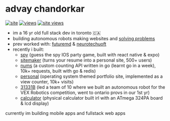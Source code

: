 # advay chandorkar

[![site](https://img.shields.io/badge/website-advay.ca-b60e0e)](https://advay.ca)
[![views](https://komarev.com/ghpvc/?username=advayc&label=views&color=b60e0e&style=flat)](https://github.com/advayc) 
[![site views](https://img.shields.io/endpoint?url=https%3A%2F%2Fnums.advay.ca%2Fbadge.json%3Fid%3Dhome%26label%3Dpersonal%2520site%2520views%26color=b60e0e
)](https://advay.ca) 


- im a 16 yr old full stack dev in toronto 🇨🇦
- building autonomous robots making websites and [solving problems](https://dmoj.ca/user/advayc)
- prev worked with: [futuremd](https://futuremd.net/) & [neurotechuoft](https://neurotechuoft.ca/)
- recently i built:
  - [spy](https://spy.advay.ca) (guess the spy IOS party game, built with react native & expo)
  - [sitemaker](https://sitemaker.advay.ca) (turns your resume into a personal site, 500+ users)
  - [nums](https://docs.advay.ca) (a custom counting API written in go (learnt go in a week), 10k+ requests, built with go & redis)
  - [personal](https://advay.ca) (operating system themed portfolio site, implemented as a view counter, 10k+ visits)
  - [31331B](https://github.com/advayc/) (led a team of 10 where we built an autonomous robot for the VEX Robotics competition, went to ontario provs in our 1st yr)
  - [calculator](https://github.com/advayc/calculator) (physical calculator built irl with an ATmega 324PA board & lcd display)

currently im building mobile apps and fullstack web apps
    
<!---
advay-c/advay-c is a ✨ special ✨ repository because its `README.md` (this file) appears on your GitHub profile.
You can click the Preview link to take a look at your changes.
---> 
